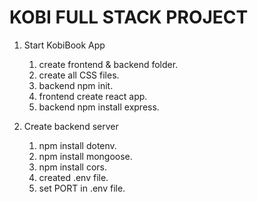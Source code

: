 # KOBI FULL STACK PROJECT 


1. Start KobiBook App 

   1. create frontend & backend folder.
   2. create all CSS files.
   3. backend npm init.
   4. frontend create react app.
   5. backend npm install express.



2. Create backend server

   1. npm install dotenv.
   2. npm install mongoose.
   3. npm install cors.
   4. created .env file.
   5. set PORT in .env file.
